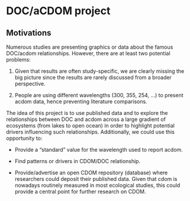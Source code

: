 # DOC/aCDOM project

## Motivations

Numerous studies are presenting graphics or data about the famous DOC/acdom relationships. However, there are at least two potential problems:

1. Given that results are often study-specific, we are clearly missing the big picture since the results are rarely discussed from a broader perspective.

2. People are using different wavelengths (300, 355, 254, …) to present acdom data, hence preventing literature comparisons.

The idea of this project is to use published data and to explore the relationships between DOC and acdom across a large gradient of ecosystems (from lakes to open ocean) in order to highlight potential drivers influencing such relationships. Additionally, we could use this opportunity to:

* Provide a “standard” value for the wavelength used to report acdom.

* Find patterns or drivers in CDOM/DOC relationship.

* Provide/advertise an open CDOM repository (database) where researchers could deposit their published data. Given that cdom is nowadays routinely measured in most ecological studies, this could provide a central point for further research on CDOM.
